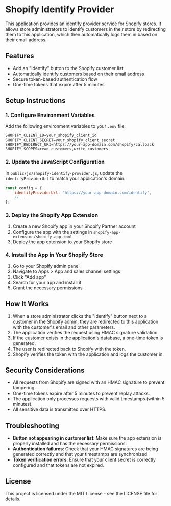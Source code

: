 # Shopify Identify Provider

This application provides an identify provider service for Shopify stores. It allows store administrators to identify customers in their store by redirecting them to this application, which then automatically logs them in based on their email address.

## Features

- Add an "Identify" button to the Shopify customer list
- Automatically identify customers based on their email address
- Secure token-based authentication flow
- One-time tokens that expire after 5 minutes

## Setup Instructions

### 1. Configure Environment Variables

Add the following environment variables to your `.env` file:

```
SHOPIFY_CLIENT_ID=your_shopify_client_id
SHOPIFY_CLIENT_SECRET=your_shopify_client_secret
SHOPIFY_REDIRECT_URI=https://your-app-domain.com/shopify/callback
SHOPIFY_SCOPES=read_customers,write_customers
```

### 2. Update the JavaScript Configuration

In `public/js/shopify-identify-provider.js`, update the `identifyProviderUrl` to match your application's domain:

```javascript
const config = {
    identifyProviderUrl: 'https://your-app-domain.com/identify',
    // ...
};
```

### 3. Deploy the Shopify App Extension

1. Create a new Shopify app in your Shopify Partner account
2. Configure the app with the settings in `shopify-app-extension/shopify.app.toml`
3. Deploy the app extension to your Shopify store

### 4. Install the App in Your Shopify Store

1. Go to your Shopify admin panel
2. Navigate to Apps > App and sales channel settings
3. Click "Add app"
4. Search for your app and install it
5. Grant the necessary permissions

## How It Works

1. When a store administrator clicks the "Identify" button next to a customer in the Shopify admin, they are redirected to this application with the customer's email and other parameters.
2. The application verifies the request using HMAC signature validation.
3. If the customer exists in the application's database, a one-time token is generated.
4. The user is redirected back to Shopify with the token.
5. Shopify verifies the token with the application and logs the customer in.

## Security Considerations

- All requests from Shopify are signed with an HMAC signature to prevent tampering.
- One-time tokens expire after 5 minutes to prevent replay attacks.
- The application only processes requests with valid timestamps (within 5 minutes).
- All sensitive data is transmitted over HTTPS.

## Troubleshooting

- **Button not appearing in customer list**: Make sure the app extension is properly installed and has the necessary permissions.
- **Authentication failures**: Check that your HMAC signatures are being generated correctly and that your timestamps are synchronized.
- **Token verification errors**: Ensure that your client secret is correctly configured and that tokens are not expired.

## License

This project is licensed under the MIT License - see the LICENSE file for details.
